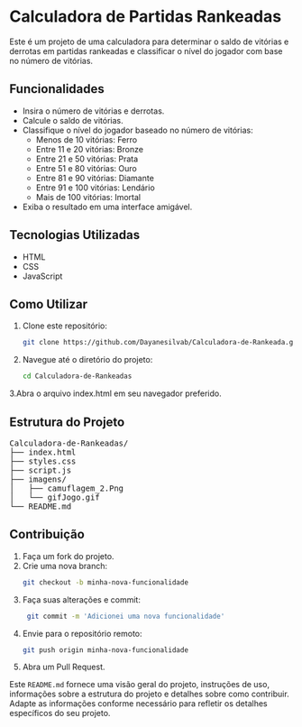 # Calculadora de Partidas Rankeadas

Este é um projeto de uma calculadora para determinar o saldo de vitórias e derrotas em partidas rankeadas e classificar o nível do jogador com base no número de vitórias.

## Funcionalidades

- Insira o número de vitórias e derrotas.
- Calcule o saldo de vitórias.
- Classifique o nível do jogador baseado no número de vitórias:
  - Menos de 10 vitórias: Ferro
  - Entre 11 e 20 vitórias: Bronze
  - Entre 21 e 50 vitórias: Prata
  - Entre 51 e 80 vitórias: Ouro
  - Entre 81 e 90 vitórias: Diamante
  - Entre 91 e 100 vitórias: Lendário
  - Mais de 100 vitórias: Imortal
- Exiba o resultado em uma interface amigável.

## Tecnologias Utilizadas

- HTML
- CSS
- JavaScript

## Como Utilizar

1. Clone este repositório:
   ```bash
   git clone https://github.com/Dayanesilvab/Calculadora-de-Rankeada.git

2. Navegue até o diretório do projeto:
   ```bash
   cd Calculadora-de-Rankeadas
   
3.Abra o arquivo index.html em seu navegador preferido.
## Estrutura do Projeto

<Pre>Calculadora-de-Rankeadas/
├── index.html
├── styles.css
├── script.js
├── imagens/
│   ├── camuflagem_2.Png
│   └── gifJogo.gif
└── README.md</Pre>

## Contribuição

1. Faça um fork do projeto.
2. Crie uma nova branch:
   ```bash
   git checkout -b minha-nova-funcionalidade

3. Faça suas alterações e commit:
    ```bash
     git commit -m 'Adicionei uma nova funcionalidade'

4. Envie para o repositório remoto:
     ```bash
   git push origin minha-nova-funcionalidade

5. Abra um Pull Request.


 
Este `README.md` fornece uma visão geral do projeto, instruções de uso, informações sobre a estrutura do projeto e detalhes sobre como contribuir. Adapte as informações conforme necessário para refletir os detalhes específicos do seu projeto.





   


   
